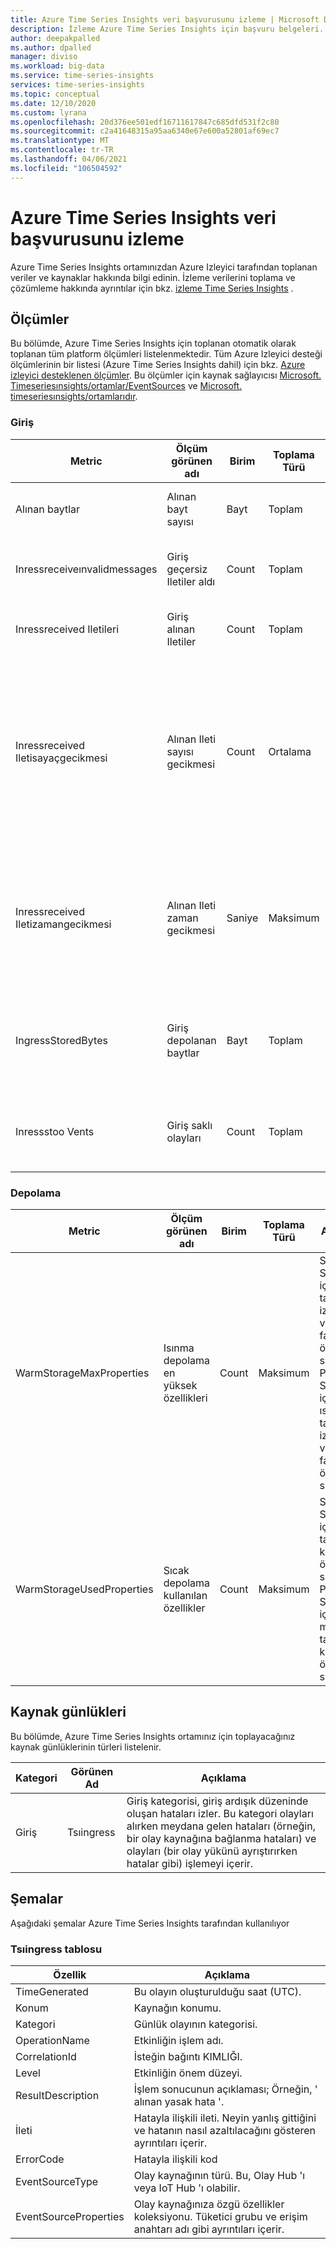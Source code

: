 ```yaml
---
title: Azure Time Series Insights veri başvurusunu izleme | Microsoft Docs
description: İzleme Azure Time Series Insights için başvuru belgeleri.
author: deepakpalled
ms.author: dpalled
manager: diviso
ms.workload: big-data
ms.service: time-series-insights
services: time-series-insights
ms.topic: conceptual
ms.date: 12/10/2020
ms.custom: lyrana
ms.openlocfilehash: 20d376ee501edf16711617847c685dfd531f2c80
ms.sourcegitcommit: c2a41648315a95aa6340e67e600a52801af69ec7
ms.translationtype: MT
ms.contentlocale: tr-TR
ms.lasthandoff: 04/06/2021
ms.locfileid: "106504592"
---
```

# <a name="monitoring-azure-time-series-insights-data-reference"></a>Azure Time Series Insights veri başvurusunu izleme

Azure Time Series Insights ortamınızdan Azure Izleyici tarafından toplanan veriler ve kaynaklar hakkında bilgi edinin. İzleme verilerini toplama ve çözümleme hakkında ayrıntılar için bkz. [izleme Time Series Insights]( ./how-to-monitor-tsi.md) .

## <a name="metrics"></a>Ölçümler

Bu bölümde, Azure Time Series Insights için toplanan otomatik olarak toplanan tüm platform ölçümleri listelenmektedir. Tüm Azure Izleyici desteği ölçümlerinin bir listesi (Azure Time Series Insights dahil) için bkz. [Azure izleyici desteklenen ölçümler](../azure-monitor/essentials/metrics-supported.md).
Bu ölçümler için kaynak sağlayıcısı [Microsoft. Timeseriesınsights/ortamlar/EventSources](../azure-monitor/essentials/metrics-supported.md#microsofttimeseriesinsightsenvironmentseventsources) ve [Microsoft. timeseriesınsights/ortamlarıdır](../azure-monitor/essentials/metrics-supported.md#microsofttimeseriesinsightsenvironments).


### <a name="ingress"></a>Giriş

|Metric|Ölçüm görünen adı|Birim|Toplama Türü|Açıklama|
|---|---|---|---|---|
|Alınan baytlar|Alınan bayt sayısı|Bayt|Toplam|Olay kaynağından okunan bayt sayısı|
|Inressreceiveınvalidmessages|Giriş geçersiz Iletiler aldı|Count|Toplam|Olay kaynağından okunan geçersiz ileti sayısı|
|Inressreceived Iletileri|Giriş alınan Iletiler|Count|Toplam|Olay kaynağından okunan ileti sayısı|
|Inressreceived Iletisayaçgecikmesi|Alınan Ileti sayısı gecikmesi|Count|Ortalama|Olay kaynak bölümünde en son sıraya alınmış iletinin sıra numarası ve giriş bölümünde işlenmekte olan iletilerin sıra numarası arasındaki fark|
|Inressreceived Iletizamangecikmesi|Alınan Ileti zaman gecikmesi|Saniye|Maksimum|İleti olay kaynağında sıraya alındığı zaman ve giriş sırasında işlendiği zaman arasındaki fark|
|IngressStoredBytes|Giriş depolanan baytlar|Bayt|Toplam|Başarılı bir şekilde işlenen ve sorgu için kullanılabilir olayların toplam boyutu|
|Inressstoo Vents|Giriş saklı olayları|Count|Toplam|Sorgu için başarıyla işlenen ve kullanılabilir düzleştirilmiş olay sayısı|

### <a name="storage"></a>Depolama

|Metric|Ölçüm görünen adı|Birim|Toplama Türü|Açıklama|
|---|---|---|---|---|
|WarmStorageMaxProperties|Isınma depolama en yüksek özellikleri|Count|Maksimum|S1/S2 SKU 'SU için ortam tarafından izin verilen en fazla özellik sayısı ve PAYG SKU 'SU için ısınma tarafından izin verilen en fazla özellik sayısı|
|WarmStorageUsedProperties|Sıcak depolama kullanılan özellikler |Count|Maksimum|S1/S2 SKU 'SU için ortam tarafından kullanılan özellik sayısı ve PAYG SKU 'SU için sıcak mağaza tarafından kullanılan özellik sayısı|

## <a name="resource-logs"></a>Kaynak günlükleri

Bu bölümde, Azure Time Series Insights ortamınız için toplayacağınız kaynak günlüklerinin türleri listelenir.

| Kategori | Görünen Ad | Açıklama |
|----- |----- |----- |
| Giriş | Tsıingress | Giriş kategorisi, giriş ardışık düzeninde oluşan hataları izler. Bu kategori olayları alırken meydana gelen hataları (örneğin, bir olay kaynağına bağlanma hataları) ve olayları (bir olay yükünü ayrıştırırken hatalar gibi) işlemeyi içerir. |

## <a name="schemas"></a>Şemalar
Aşağıdaki şemalar Azure Time Series Insights tarafından kullanılıyor

### <a name="tsiingress-table"></a>Tsıingress tablosu

| Özellik | Açıklama |
|----- |----- |
| TimeGenerated | Bu olayın oluşturulduğu saat (UTC). |
| Konum | Kaynağın konumu. |
| Kategori | Günlük olayının kategorisi. |
| OperationName | Etkinliğin işlem adı. |
| CorrelationId | İsteğin bağıntı KIMLIĞI. |
| Level | Etkinliğin önem düzeyi. |
| ResultDescription | İşlem sonucunun açıklaması; Örneğin, ' alınan yasak hata '. |
| İleti | Hatayla ilişkili ileti. Neyin yanlış gittiğini ve hatanın nasıl azaltılacağını gösteren ayrıntıları içerir. |
| ErrorCode | Hatayla ilişkili kod |
| EventSourceType | Olay kaynağının türü. Bu, Olay Hub 'ı veya IoT Hub 'ı olabilir. |
| EventSourceProperties | Olay kaynağınıza özgü özellikler koleksiyonu. Tüketici grubu ve erişim anahtarı adı gibi ayrıntıları içerir. |
